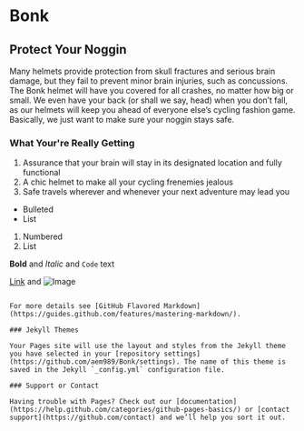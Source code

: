 # Bonk

## Protect Your Noggin

Many helmets provide protection from skull fractures and serious brain damage, but they fail to prevent minor brain injuries, such as concussions. The Bonk helmet will have you covered for all crashes, no matter how big or small. We even have your back (or shall we say, head) when you don’t fall, as our helmets will keep you ahead of everyone else’s cycling fashion game. Basically, we just want to make sure your noggin stays safe.

### What Your're Really Getting
  1. Assurance that your brain will stay in its designated location and fully functional
  2. A chic helmet to make all your cycling frenemies jealous
  3. Safe travels wherever and whenever your next adventure may lead you

- Bulleted
- List

1. Numbered
2. List

**Bold** and _Italic_ and `Code` text

[Link](url) and ![Image](src)
```

For more details see [GitHub Flavored Markdown](https://guides.github.com/features/mastering-markdown/).

### Jekyll Themes

Your Pages site will use the layout and styles from the Jekyll theme you have selected in your [repository settings](https://github.com/aem989/Bonk/settings). The name of this theme is saved in the Jekyll `_config.yml` configuration file.

### Support or Contact

Having trouble with Pages? Check out our [documentation](https://help.github.com/categories/github-pages-basics/) or [contact support](https://github.com/contact) and we’ll help you sort it out.
